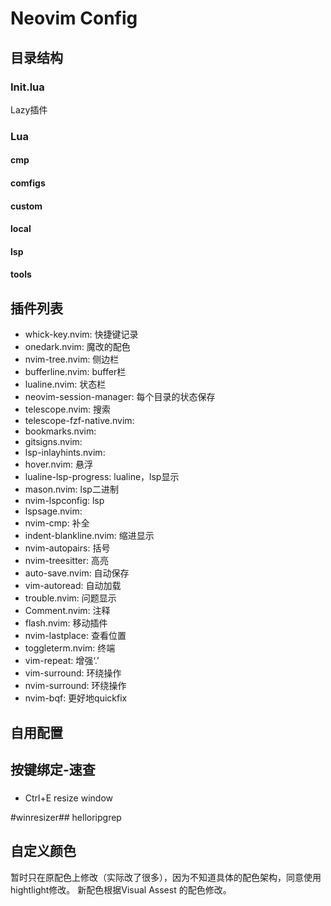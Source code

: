 # Neovim Config
## 目录结构
### Init.lua
Lazy插件
### Lua
#### cmp
#### comfigs
#### custom
#### local
#### lsp
#### tools

## 插件列表
- whick-key.nvim: 快捷键记录
- onedark.nvim: 魔改的配色
- nvim-tree.nvim: 侧边栏
- bufferline.nvim: buffer栏
- lualine.nvim: 状态栏
- neovim-session-manager: 每个目录的状态保存
- telescope.nvim: 搜索
- telescope-fzf-native.nvim:
- bookmarks.nvim:
- gitsigns.nvim:
- lsp-inlayhints.nvim:
- hover.nvim: 悬浮
- lualine-lsp-progress: lualine，lsp显示
- mason.nvim: lsp二进制
- nvim-lspconfig: lsp
- lspsage.nvim: 
- nvim-cmp: 补全
- indent-blankline.nvim: 缩进显示
- nvim-autopairs: 括号
- nvim-treesitter: 高亮
- auto-save.nvim: 自动保存
- vim-autoread: 自动加载
- trouble.nvim: 问题显示
- Comment.nvim: 注释
- flash.nvim: 移动插件
- nvim-lastplace: 查看位置
- toggleterm.nvim: 终端
- vim-repeat: 增强‘.’
- vim-surround: 环绕操作
- nvim-surround: 环绕操作
- nvim-bqf: 更好地quickfix


## 自用配置



## 按键绑定-速查
### 
- Ctrl+E resize window

#winresizer## helloripgrep

## 自定义颜色

暂时只在原配色上修改（实际改了很多），因为不知道具体的配色架构，同意使用hightlight修改。
新配色根据Visual Assest 的配色修改。

